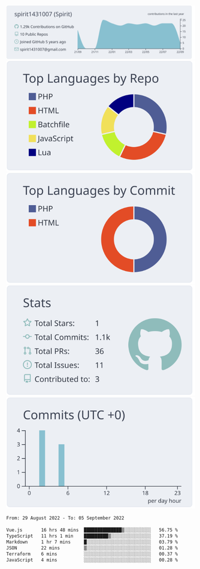 [![](https://raw.githubusercontent.com/spirit1431007/spirit1431007/master/profile-summary-card-output/nord_bright/0-profile-details.svg)](https://git.io/spiritx)
[![](https://raw.githubusercontent.com/spirit1431007/spirit1431007/master/profile-summary-card-output/nord_bright/1-repos-per-language.svg)](https://git.io/spiritx) [![](https://raw.githubusercontent.com/spirit1431007/spirit1431007/master/profile-summary-card-output/nord_bright/2-most-commit-language.svg)](https://git.io/spiritx)
[![](https://raw.githubusercontent.com/spirit1431007/spirit1431007/master/profile-summary-card-output/nord_bright/3-stats.svg)](https://git.io/spiritx) [![](https://raw.githubusercontent.com/spirit1431007/spirit1431007/master/profile-summary-card-output/nord_bright/4-productive-time.svg)](https://git.io/spiritx)

<!--START_SECTION:waka-->

```text
From: 29 August 2022 - To: 05 September 2022

Vue.js       16 hrs 48 mins  ██████████████▒░░░░░░░░░░   56.75 %
TypeScript   11 hrs 1 min    █████████▒░░░░░░░░░░░░░░░   37.19 %
Markdown     1 hr 7 mins     █░░░░░░░░░░░░░░░░░░░░░░░░   03.79 %
JSON         22 mins         ▒░░░░░░░░░░░░░░░░░░░░░░░░   01.28 %
Terraform    6 mins          ░░░░░░░░░░░░░░░░░░░░░░░░░   00.37 %
JavaScript   4 mins          ░░░░░░░░░░░░░░░░░░░░░░░░░   00.28 %
```

<!--END_SECTION:waka-->
